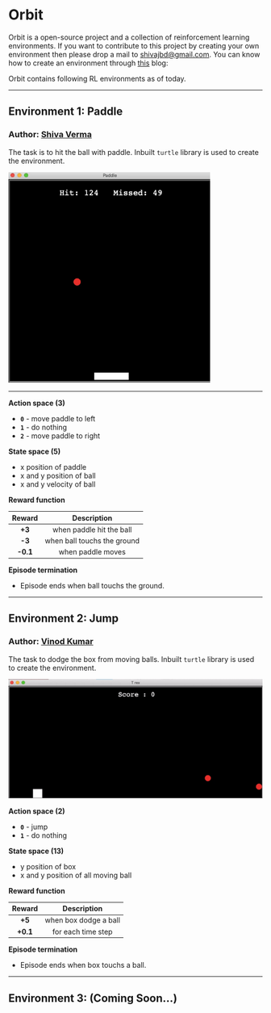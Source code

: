# Orbit

Orbit is a open-source project and a collection of reinforcement learning environments. If you want to contribute to this project by creating your own environment then please drop a mail to shivajbd@gmail.com. You can know how to create an environment through [this](https://towardsdatascience.com/create-your-own-reinforcement-learning-environment-beb12f4151ef) blog: 

Orbit contains following RL environments as of today.

---
## Environment 1: Paddle

### Author: [Shiva Verma](https://www.linkedin.com/in/shiva-verma/)

The task is to hit the ball with paddle. Inbuilt `turtle` library is used to create the environment.

<img src=Paddle/wall.gif width="400">

---

**Action space (3)**

- **`0`** - move paddle to left
- **`1`** - do nothing
- **`2`** - move paddle to right

**State space (5)**

- x position of paddle
- x and y position of ball 
- x and y velocity of ball

**Reward function**

|  Reward  | Description |
| :-----------: | :-----------: |
| **+3** | when paddle hit the ball |
| **-3**   | when ball touchs the ground        |
| **-0.1**      | when paddle moves     |

**Episode termination**

- Episode ends when ball touchs the ground.

---

## Environment 2: Jump

### Author: [Vinod Kumar](https://www.linkedin.com/in/vinodkumar96/)

The task to dodge the box from moving balls. Inbuilt `turtle` library is used to create the environment.

<img src=Jump/wall.gif width="600">

**Action space (2)**

- **`0`** - jump
- **`1`** - do nothing

**State space (13)**

- y position of box
- x and y position of all moving ball

**Reward function**

|  Reward  | Description |
| :-----------: | :-----------: |
| **+5** | when box dodge a ball |
| **+0.1**   | for each time step        |

**Episode termination**

- Episode ends when box touchs a ball.

---

## Environment 3: (Coming Soon...)

